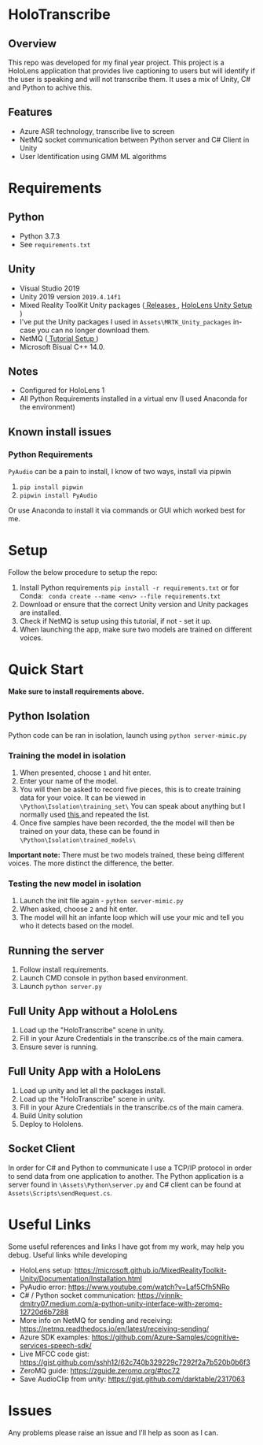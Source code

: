 # HoloTranscribe

## Overview

This repo was developed for my final year project. This project is a HoloLens application that provides live captioning to users but will identify if the user is speaking and will not transcribe them. It uses a mix of Unity, C# and Python to achive this.

## Features

- Azure ASR technology, transcribe live to screen
- NetMQ socket communication between Python server and C# Client in Unity
- User Identification using GMM ML algorithms

# Requirements

## Python

- Python 3.7.3
- See `requirements.txt`

## Unity

- Visual Studio 2019
- Unity 2019 version `2019.4.14f1`
- Mixed Reality ToolKit Unity packages ([ Releases ](https://github.com/Microsoft/MixedRealityToolkit-Unity/releases), [ HoloLens Unity Setup ](https://microsoft.github.io/MixedRealityToolkit-Unity/Documentation/Installation.html))
- I've put the Unity packages I used in `Assets\MRTK_Unity_packages` in-case you can no longer download them.
- NetMQ ([ Tutorial Setup ](https://vinnik-dmitry07.medium.com/a-python-unity-interface-with-zeromq-12720d6b7288))
- Microsoft Bisual C++ 14.0.

## Notes

- Configured for HoloLens 1
- All Python Requirements installed in a virtual env (I used Anaconda for the environment)

## Known install issues

### Python Requirements

`PyAudio` can be a pain to install, I know of two ways, install via pipwin

1. `pip install pipwin `
2. `pipwin install PyAudio`

Or use Anaconda to install it via commands or GUI which worked best for me.

# Setup

Follow the below procedure to setup the repo:

1. Install Python requirements `pip install -r requirements.txt` or for Conda: ` conda create --name <env> --file requirements.txt`
2. Download or ensure that the correct Unity version and Unity packages are installed.
3. Check if NetMQ is setup using this tutorial, if not - set it up.
4. When launching the app, make sure two models are trained on different voices.

# Quick Start

**Make sure to install requirements above.**

## Python Isolation

Python code can be ran in isolation, launch using `python server-mimic.py`

### Training the model in isolation

1. When presented, choose `1` and hit enter.
2. Enter your name of the model.
3. You will then be asked to record five pieces, this is to create training data for your voice. It can be viewed in `\Python\Isolation\training_set\` You can speak about anything but I normally used [ this ](https://en.wikipedia.org/wiki/Harvard_sentences) and repeated the list.
4. Once five samples have been recorded, the the model will then be trained on your data, these can be found in `\Python\Isolation\trained_models\`

**Important note:** There must be two models trained, these being different voices. The more distinct the difference, the better.

### Testing the new model in isolation

1. Launch the init file again - `python server-mimic.py`
2. When asked, choose `2` and hit enter.
3. The model will hit an infante loop which will use your mic and tell you who it detects based on the model.

## Running the server

1. Follow install requirements.
2. Launch CMD console in python based environment.
3. Launch `python server.py`

## Full Unity App without a HoloLens

1. Load up the "HoloTranscribe" scene in unity.
2. Fill in your Azure Credentials in the transcribe.cs of the main camera.
3. Ensure sever is running.

## Full Unity App with a HoloLens

1. Load up unity and let all the packages install.
2. Load up the "HoloTranscribe" scene in unity.
3. Fill in your Azure Credentials in the transcribe.cs of the main camera.
4. Build Unity solution
5. Deploy to Hololens.

## Socket Client

In order for C# and Python to communicate I use a TCP/IP protocol in order to send data from one application to another. The Python application is a server found in `\Assets\Python\server.py` and C# client can be found at `Assets\Scripts\sendRequest.cs`.

# Useful Links

Some useful references and links I have got from my work, may help you debug.
Useful links while developing

- HoloLens setup: https://microsoft.github.io/MixedRealityToolkit-Unity/Documentation/Installation.html
- PyAudio error: https://www.youtube.com/watch?v=Laf5Cfh5NRo
- C# / Python socket communication: https://vinnik-dmitry07.medium.com/a-python-unity-interface-with-zeromq-12720d6b7288
- More info on NetMQ for sending and receiving: https://netmq.readthedocs.io/en/latest/receiving-sending/
- Azure SDK examples: https://github.com/Azure-Samples/cognitive-services-speech-sdk/
- Live MFCC code gist: https://gist.github.com/sshh12/62c740b329229c7292f2a7b520b0b6f3
- ZeroMQ guide: https://zguide.zeromq.org/#toc72
- Save AudioClip from unity: https://gist.github.com/darktable/2317063

# Issues

Any problems please raise an issue and I'll help as soon as I can.

